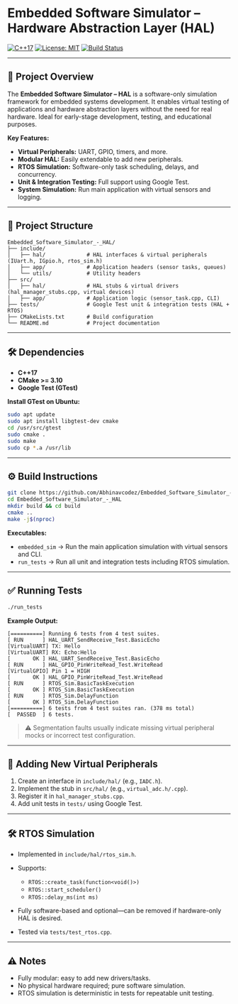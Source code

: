 # Embedded Software Simulator – Hardware Abstraction Layer (HAL)

[![C++17](https://img.shields.io/badge/C%2B%2B-17-blue)](https://isocpp.org/) [![License: MIT](https://img.shields.io/badge/License-MIT-yellow.svg)](LICENSE) [![Build Status](https://img.shields.io/badge/build-passing-brightgreen)](https://github.com/Abhinavcodez/Embedded_Software_Simulator_-_Hardware_Abstraction_Layer/actions)

---

## 📌 Project Overview

The **Embedded Software Simulator – HAL** is a software-only simulation framework for embedded systems development. It enables virtual testing of applications and hardware abstraction layers without the need for real hardware. Ideal for early-stage development, testing, and educational purposes.

**Key Features:**

* **Virtual Peripherals:** UART, GPIO, timers, and more.
* **Modular HAL:** Easily extendable to add new peripherals.
* **RTOS Simulation:** Software-only task scheduling, delays, and concurrency.
* **Unit & Integration Testing:** Full support using Google Test.
* **System Simulation:** Run main application with virtual sensors and logging.

---

## 📂 Project Structure

```
Embedded_Software_Simulator_-_HAL/
├── include/
│   ├── hal/             # HAL interfaces & virtual peripherals (IUart.h, IGpio.h, rtos_sim.h)
│   ├── app/             # Application headers (sensor tasks, queues)
│   └── utils/           # Utility headers
├── src/
│   ├── hal/             # HAL stubs & virtual drivers (hal_manager_stubs.cpp, virtual devices)
│   ├── app/             # Application logic (sensor_task.cpp, CLI)
├── tests/               # Google Test unit & integration tests (HAL + RTOS)
├── CMakeLists.txt       # Build configuration
└── README.md            # Project documentation
```

---

## 🛠 Dependencies

* **C++17**
* **CMake >= 3.10**
* **Google Test (GTest)**

**Install GTest on Ubuntu:**

```bash
sudo apt update
sudo apt install libgtest-dev cmake
cd /usr/src/gtest
sudo cmake .
sudo make
sudo cp *.a /usr/lib
```

---

## ⚙️ Build Instructions

```bash
git clone https://github.com/Abhinavcodez/Embedded_Software_Simulator_-_Hardware_Abstraction_Layer.git
cd Embedded_Software_Simulator_-_HAL
mkdir build && cd build
cmake ..
make -j$(nproc)
```

**Executables:**

* `embedded_sim` → Run the main application simulation with virtual sensors and CLI.
* `run_tests` → Run all unit and integration tests including RTOS simulation.

---

## ✅ Running Tests

```bash
./run_tests
```

**Example Output:**

```
[==========] Running 6 tests from 4 test suites.
[ RUN      ] HAL_UART_SendReceive_Test.BasicEcho
[VirtualUART] TX: Hello
[VirtualUART] RX: Echo:Hello
[       OK ] HAL_UART_SendReceive_Test.BasicEcho
[ RUN      ] HAL_GPIO_PinWriteRead_Test.WriteRead
[VirtualGPIO] Pin 1 = HIGH
[       OK ] HAL_GPIO_PinWriteRead_Test.WriteRead
[ RUN      ] RTOS_Sim.BasicTaskExecution
[       OK ] RTOS_Sim.BasicTaskExecution
[ RUN      ] RTOS_Sim.DelayFunction
[       OK ] RTOS_Sim.DelayFunction
[==========] 6 tests from 4 test suites ran. (378 ms total)
[  PASSED  ] 6 tests.
```

> ⚠ Segmentation faults usually indicate missing virtual peripheral mocks or incorrect test configuration.

---

## 📝 Adding New Virtual Peripherals

1. Create an interface in `include/hal/` (e.g., `IADC.h`).
2. Implement the stub in `src/hal/` (e.g., `virtual_adc.h/.cpp`).
3. Register it in `hal_manager_stubs.cpp`.
4. Add unit tests in `tests/` using Google Test.

---

## 🛠 RTOS Simulation

* Implemented in `include/hal/rtos_sim.h`.
* Supports:

  * `RTOS::create_task(function<void()>)`
  * `RTOS::start_scheduler()`
  * `RTOS::delay_ms(int ms)`
* Fully software-based and optional—can be removed if hardware-only HAL is desired.
* Tested via `tests/test_rtos.cpp`.

---

## ⚠ Notes

* Fully modular: easy to add new drivers/tasks.
* No physical hardware required; pure software simulation.
* RTOS simulation is deterministic in tests for repeatable unit testing.